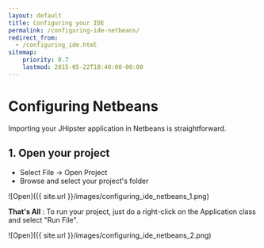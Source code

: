 ```yaml
---
layout: default
title: Configuring your IDE
permalink: /configuring-ide-netbeans/
redirect_from:
  - /configuring_ide.html
sitemap:
    priority: 0.7
    lastmod: 2015-05-22T18:40:00-00:00
---
```


# <i class="fa fa-keyboard-o"></i> Configuring Netbeans

Importing your JHipster application in Netbeans is straightforward.

## 1. Open your project

- Select File -> Open Project
- Browse and select your project's folder

![Open]({{ site.url }}/images/configuring_ide_netbeans_1.png)

**That's All** : To run your project, just do a right-click on the Application class and select "Run File".

![Open]({{ site.url }}/images/configuring_ide_netbeans_2.png)


